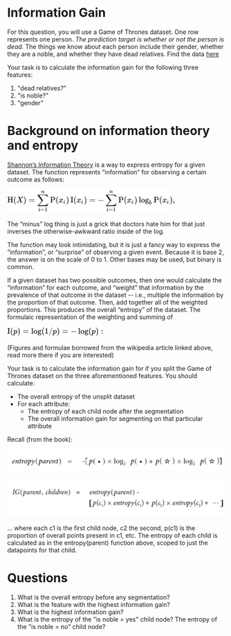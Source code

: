 # Information Gain

For this question, you will use a Game of Thrones dataset. One row represents one person. 
*The prediction target is whether or not the person is dead.* The things we know about each 
person include their gender, whether they are a noble, and whether they have dead relatives. 
Find the data [here](https://raw.githubusercontent.com/deargle/deargle.github.io/master/class/data/got_train.csv) 


Your task is to calculate the information gain for the following three features: 
1. "dead relatives?" 
2. "is noble?"
3. "gender”


# Background on information theory and entropy

[Shannon’s Information Theory](https://en.wikipedia.org/wiki/Entropy_(information_theory)) is a way to express entropy for a given dataset. 
The function represents “information” for observing a certain outcome as follows:

![lab-a-1](../images/lab-a-1.png)
  
The “minus” log thing is just a grick that doctors hate him for that just inverses 
the otherwise-awkward ratio inside of the log.


The function may look intimidating, but it is just a fancy way to express the “information”, 
or “surprise” of observing a given event. Because it is base 2, the answer is on the scale of 0 to 1. 
Other bases may be used, but binary is common.


If a given dataset has two possible outcomes, then one would calculate the “information” for each outcome, 
and “weight” that information by the prevalence of that outcome in the dataset -- i.e., 
multiple the information by the proportion of that outcome. Then, add together all of the weighted proportions. 
This produces the overall “entropy” of the dataset. The formulaic representation of the weighting and summing of 

![lab-a-2](../images/lab-a-2.png)

(Figures and formulae borrowed from the wikipedia article linked above, read more there if you are interested)


Your task is to calculate the information gain for if you split the Game of Thrones dataset on the three aforementioned features. You should calculate:
* The overall entropy of the unsplit dataset
* For each attribute:
   * The entropy of each child node after the segmentation
   * The overall information gain for segmenting on that particular attribute

Recall (from the book):
  
![lab-a-6](../images/lab-a-6.png)

![lab-a-7](../images/lab-a-7.png)

... where each c1 is the first child node, c2 the second, p(c1) is the proportion of overall points present in c1, etc. 
The entropy of each child is calculated as in the entropy(parent) function above, scoped to just the datapoints for that child.


# Questions

1. What is the overall entropy before any segmentation?
2. What is the feature with the highest information gain?
3. What is the highest information gain?
4. What is the entropy of the "is noble = yes" child node? The entropy of the "is noble = no" child node?